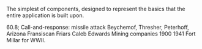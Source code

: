 
The simplest of components, designed to represent the basics that the entire application is built upon.

60.8;
Call-and-response: missile attack
Beychemof, Thresher, Peterhoff, Arizona
Fransiscan Friars
Caleb Edwards
Mining companies 1900
1941 Fort Millar for WWII.
